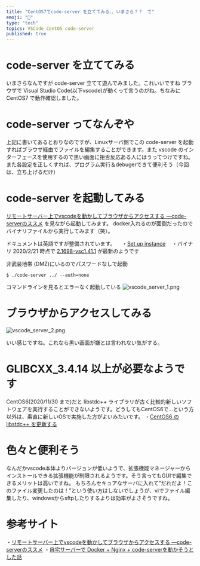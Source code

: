 ```yaml
---
title: "CentOS7でcode-server を立ててみる、、いまさら？？　で"
emoji: "📝"
type: "tech"
topics: VSCode CentOS code-server
published: true
---
```


# code-server を立ててみる
いまさらなんですが code-server 立てて遊んでみました。これいいですね ブラウザで Visual Studio Code(以下vscode)が動くって言うのがね。ちなみに CentOS7 で動作確認しました。

# code-server ってなんぞや
上記に書いてあるとおりなのですが、Linuxサーバ側でこの code-server を起動すればブラウザ経由でファイルを編集することができます。また vscode のインターフェースを使用するので黒い画面に拒否反応ある人にはうってつけですね。
また各設定を正しくすれば、プログラム実行＆debugerできて便利そう（今回は、立ち上げるだけ）

# code-server を起動してみる
[リモートサーバー上でvscodeを動かしてブラウザからアクセスする ―code-serverのススメ](https://qiita.com/canonrock16/items/b043a996fe1175298207) を見ながら起動してみます。
docker入れるのが面倒だったのでバイナリファイルから実行してみます（笑）。

ドキュメントは英語ですが整備されています。
　・[Set up instance](https://github.com/cdr/code-server/blob/master/doc/deploy.md)
　・バイナリ 2020/2/21 時点で [2.1698-vsc1.41.1](https://github.com/cdr/code-server/releases) が最新のようです

非武装地帯 (DMZ)にいるのでパスワードなしで起動

```text
$ ./code-server ../ --auth=none
```

コマンドラインを見るとエラーなく起動している
![vscode_server_1.png](https://qiita-image-store.s3.ap-northeast-1.amazonaws.com/0/44540/45b59958-c33b-d291-5026-8b41b5e18416.png)


# ブラウザからアクセスしてみる
![vscode_server_2.png](https://qiita-image-store.s3.ap-northeast-1.amazonaws.com/0/44540/ba9c13fd-85a9-2e7e-ae5e-e3858ae6d374.png)


いい感じですね。これなら黒い画面が嫌とは言われない気がする。

# GLIBCXX_3.4.14 以上が必要なようです
CentOS6(2020/11/30 まで)だと libstdc++ ライブラリが古く比較的新しいソフトウェアを実行することができないようです。どうしてもCentOS6で…という方以外は、素直に新しいOSで実施した方がよいみたいです。
・[CentOS6 の libstdc++ を更新する](https://www.saintsouth.net/blog/update-libstdcpp-on-centos6/)

# 色々と便利そう
なんだかvscode本体よりバージョンが低いようで、拡張機能マネージャーからインストールできる拡張機能が制限されるようです。そう言ってもGUIで編集できるメリットは高いですね。
もちろんセキュアなサーバに入れて”だれだよ！このファイル変更したのは！”という使い方はしないでしょうが、viでファイル編集したり、windowsからsftpしたりするよりは効率がよさそうですね。

# 参考サイト
・[リモートサーバー上でvscodeを動かしてブラウザからアクセスする ―code-serverのススメ](https://qiita.com/canonrock16/items/b043a996fe1175298207) 
・[自宅サーバーで Docker + Nginx + code-serverを動かそうとした話](https://qiita.com/sskmy1024y/items/8f098f7faa36fc34608c)




